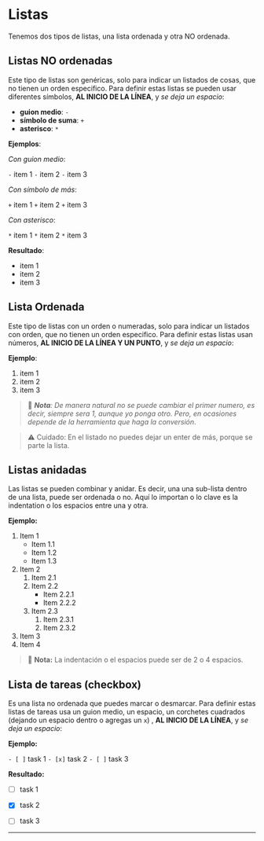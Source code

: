 # Listas

Tenemos dos tipos de listas, una lista ordenada y otra NO ordenada.

## Listas NO ordenadas 

Este tipo de listas son genéricas, solo para indicar un listados de cosas, que no tienen un orden especifico.
Para definir estas listas se pueden usar diferentes símbolos, **AL INICIO DE LA LÍNEA**, y *se deja un espacio*:

- **guion medio**: `-`
- **símbolo de suma**: `+`
- **asterisco**: `*`

**Ejemplos**:

*Con guion medio*:

`-` item 1 
`-` item 2 
`-` item 3 

*Con símbolo de más*:

`+` item 1 
`+` item 2 
`+` item 3 

*Con asterisco*:

`*` item 1 
`*` item 2 
`*` item 3 

**Resultado**:

- item 1
- item 2 
- item 3

## Lista Ordenada

Este tipo de listas con un orden o numeradas, solo para indicar un listados con orden, que no tienen un orden especifico.
Para definir estas listas usan números, **AL INICIO DE LA LÍNEA Y UN PUNTO**, y *se deja un espacio*:

**Ejemplo**:

1. item 1
2. item 2
3. item 3


> 📝 ***Nota**: De manera natural no se puede cambiar el primer numero, es decir, siempre sera 1, aunque yo ponga otro. Pero, en ocasiones depende de la herramienta que haga la conversión*.

> :warning: Cuidado: En el listado no puedes dejar un enter de más, porque se parte la lista.

## Listas anidadas

Las listas se pueden combinar y anidar. Es decir, una una sub-lista dentro de una lista, puede ser ordenada o no.
Aquí lo importan o lo clave es la indentation o los espacios entre una y otra.

**Ejemplo:**

1. Item 1
    - Item 1.1
    - Item 1.2
    - Item 1.3
2. Item 2
   1. Item 2.1 
   2. Item 2.2
      - Item 2.2.1 
      - Item 2.2.2 
   3. Item 2.3 
      1. Item 2.3.1
      2. Item 2.3.2
3. Item 3
4. Item 4

> 📔 **Nota:** La indentación o el espacios puede ser de 2 o 4 espacios.

## Lista de tareas (checkbox)

Es una lista no ordenada que puedes marcar o desmarcar.
Para definir estas listas de tareas usa un guion medio, un espacio, un corchetes cuadrados (dejando un espacio dentro o agregas un `x`) , **AL INICIO DE LA LÍNEA**, y *se deja un espacio*:

**Ejemplo:**

`- [ ]` task 1
`- [x]` task 2
`- [ ]` task 3

**Resultado:**

- [ ] task 1
- [x] task 2
- [ ] task 3


---

